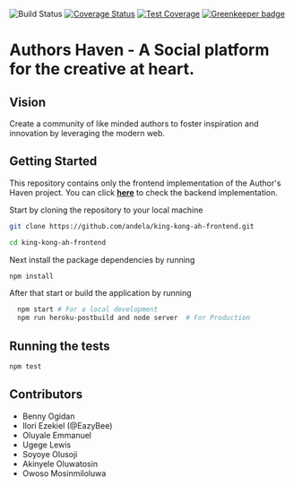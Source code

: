![Build Status](https://travis-ci.com/andela/king-kong-ah-frontend.svg?branch=develop) [![Coverage Status](https://coveralls.io/repos/github/andela/king-kong-ah-frontend/badge.svg?branch=develop)](https://coveralls.io/github/andela/king-kong-ah-frontend?branch=develop) [![Test Coverage](https://api.codeclimate.com/v1/badges/20c1ab998121dc9344fd/test_coverage)](https://codeclimate.com/github/andela/king-kong-ah-frontend/test_coverage) [![Greenkeeper badge](https://badges.greenkeeper.io/andela/king-kong-ah-frontend.svg)](https://greenkeeper.io/)

# Authors Haven - A Social platform for the creative at heart.

## Vision

Create a community of like minded authors to foster inspiration and innovation by leveraging the modern web.

## Getting Started

This repository contains only the frontend implementation of the Author's Haven project. You can click **[here](https://github.com/andela/king-kong-ah-backend)** to check the backend implementation.

Start by cloning the repository to your local machine

```bash
git clone https://github.com/andela/king-kong-ah-frontend.git

cd king-kong-ah-frontend
```

Next install the package dependencies by running

```bash
npm install
```

After that start or build the application by running

```bash
  npm start # For a local development
  npm run heroku-postbuild and node server  # For Production
```

## Running the tests

```bash
npm test

```
## Contributors
- Benny Ogidan
- Ilori Ezekiel (@EazyBee)
- Oluyale Emmanuel
- Ugege Lewis
- Soyoye Olusoji
- Akinyele Oluwatosin
- Owoso Mosinmiloluwa
